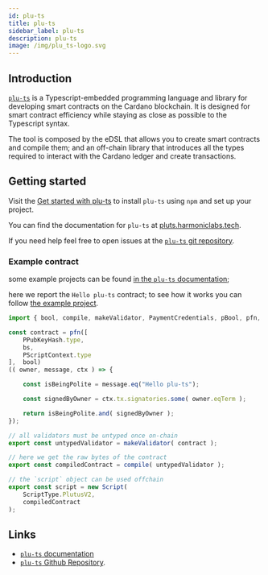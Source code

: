 ```yaml
---
id: plu-ts
title: plu-ts
sidebar_label: plu-ts
description: plu-ts
image: /img/plu_ts-logo.svg
--- 
```


## Introduction

[`plu-ts`](https://github.com/HarmonicLabs/plu-ts) is a Typescript-embedded programming language and library for developing smart contracts on the Cardano blockchain. It is designed for smart contract efficiency while staying as close as possible to the Typescript syntax. 

The tool is composed by the eDSL that allows you to create smart contracts and compile them; and an off-chain library that introduces all the types required to interact with the Cardano ledger and create transactions.

## Getting started

Visit the [Get started with plu-ts](/docs/get-started/plu-ts) to install `plu-ts` using `npm` and set up your project.

You can find the documentation for `plu-ts` at [pluts.harmoniclabs.tech](https://pluts.harmoniclabs.tech/).

If you need help feel free to open issues at the [`plu-ts` git repository](https://github.com/HarmonicLabs/plu-ts).


### Example contract

some example projects can be found [in the `plu-ts` documentation](https://pluts.harmoniclabs.tech/category/examples);

here we report the `Hello plu-ts` contract; to see how it works you can follow [the example project](https://pluts.harmoniclabs.tech/examples/Hello_world_v0).

```ts
import { bool, compile, makeValidator, PaymentCredentials, pBool, pfn, Script, ScriptType, PScriptContext, bs, PPubKeyHash } from "@harmoniclabs/plu-ts";

const contract = pfn([
    PPubKeyHash.type,
    bs,
    PScriptContext.type
],  bool)
(( owner, message, ctx ) => {

    const isBeingPolite = message.eq("Hello plu-ts");

    const signedByOwner = ctx.tx.signatories.some( owner.eqTerm );

    return isBeingPolite.and( signedByOwner );
});

// all validators must be untyped once on-chain
export const untypedValidator = makeValidator( contract );

// here we get the raw bytes of the contract
export const compiledContract = compile( untypedValidator );

// the `script` object can be used offchain
export const script = new Script(
    ScriptType.PlutusV2,
    compiledContract
);
```

## Links
- [`plu-ts` documentation](https://pluts.harmoniclabs.tech/#introduction)
- [`plu-ts` Github Repository](https://github.com/HarmonicLabs/plu-ts).

